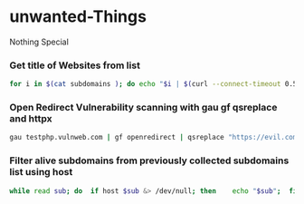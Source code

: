 # unwanted-Things
Nothing Special

### Get title of Websites from list 

```bash
for i in $(cat subdomains ); do echo "$i | $(curl --connect-timeout 0.5 $i -so - | grep -iPo '(?<=<title>)(.*)(?=</title>)')"; done
```
### Open Redirect Vulnerability scanning with gau gf qsreplace and httpx 

```bash
gau testphp.vulnweb.com | gf openredirect | qsreplace "https://evil.com" | httpx -silent -status-code -location
```
### Filter alive subdomains from previously collected subdomains list using host 

```bash
while read sub; do  if host $sub &> /dev/null; then    echo "$sub";  fi done < subdomains
```
